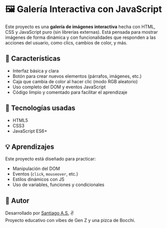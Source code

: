 # 🖼️ Galería Interactiva con JavaScript

Este proyecto es una **galería de imágenes interactiva** hecha con HTML, CSS y JavaScript puro (sin librerías externas). Está pensada para mostrar imágenes de forma dinámica y con funcionalidades que responden a las acciones del usuario, como clics, cambios de color, y más.

## 🚀 Características

- Interfaz básica y clara
- Botón para crear nuevos elementos (párrafos, imágenes, etc.)
- Caja que cambia de color al hacer clic (modo RGB aleatorio)
- Uso completo del DOM y eventos JavaScript
- Código limpio y comentado para facilitar el aprendizaje


## 🔧 Tecnologías usadas

- HTML5
- CSS3
- JavaScript ES6+

## 💡 Aprendizajes

Este proyecto está diseñado para practicar:

- Manipulación del DOM
- Eventos (`click`, `mouseover`, etc.)
- Estilos dinámicos con JS
- Uso de variables, funciones y condicionales

## 🎯 Autor

Desarrollado por [Santiago A.S.](https://github.com/msantiagoas) ✌️  
Proyecto educativo con vibes de Gen Z y una pizca de Bocchi.
